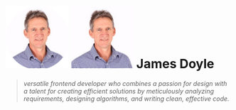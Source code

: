 <h1>
    <img src="https://github.com/jamesd007/jamesd007/blob/main/images/JDCVPIC1%20with%20circlular.png" width="140" height="140">
    <img src="https://github.com/jamesd007/jamesd007/blob/main/images/JDCVPIC2.png" width="140" height="140">
    James Doyle
</h1>

<blockquote>
  <i >
    versatile frontend developer who combines  a passion for design with a talent for creating efficient solutions by meticulously analyzing requirements, designing algorithms, and writing clean, effective code.
  </i>
</blockquote>

<!---
jamesd007/jamesd007 is a ✨ special ✨ repository because its `README.md` (this file) appears on your GitHub profile.
You can click the Preview link to take a look at your changes.
--->
